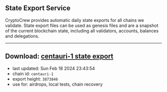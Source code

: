 ## State Export Service
CryptoCrew provides automatic daily state exports for all chains we validate. State export files can be used as genesis files and are a snapshot of the current blockchain state, including all validators, accounts, balances and delegations.

---
**Download: [centauri-1 state export](https://dl-eu2.ccvalidators.com/SERVICE/composable/centauri-1_export_3873846.json)**
---

- last updated: Sun Feb 18 2024 23:43:54
- chain id: `centauri-1`
- export height: `3873846`
- use for: airdrops, local tests, chain recovery
